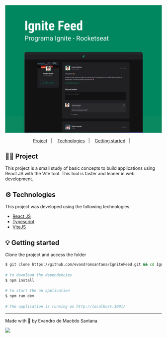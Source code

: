<img src="./capa.svg" alt="preview"/>

<p align="center">
  <a href="#-project">Project</a>&nbsp;&nbsp;&nbsp;|&nbsp;&nbsp;&nbsp;
  <a href="#-technologies">Technologies</a>&nbsp;&nbsp;&nbsp;|&nbsp;&nbsp;&nbsp;
  <a href="#-getting-started">Getting started</a>&nbsp;&nbsp;&nbsp;|&nbsp;&nbsp;&nbsp;  
</p>

## 🧑‍💻 Project

This project is a small study of basic concepts to build applications using React.JS with the Vite tool. This tool is faster and leaner in web development.

## ⚙ Technologies

This project was developed using the following technologies:

- [React JS](https://nodejs.org/en/)
- [Typescript](https://www.typescriptlang.org/)
- [ViteJS](https://vitejs.dev/)

## 💡 Getting started

Clone the project and access the folder

```bash
$ git clone https://github.com/evandromsantana/IgniteFeed.git && cd IgniteFeed

# to download the dependencies
$ npm install

# to start the an application
$ npm run dev

# the application is running on http://localhost:3001/
```

<hr />
<p>Made with 💜 by Evandro de Macêdo Santana</p>

<a href="https://www.linkedin.com/in/evandro-m-santana" target="_blank"><img src="https://img.shields.io/badge/-LinkedIn-%230077B5?style=for-the-badge&logo=linkedin&logoColor=white" target="_blank"></a>


